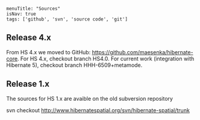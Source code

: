 ```
menuTitle: "Sources"
isNav: true
tags: ['github', 'svn', 'source code', 'git']
```

## Release 4.x

From HS 4.x we moved to GitHub: https://github.com/maesenka/hibernate-core. For HS 4.x, checkout branch HS4.0. For current work (integration with Hibernate 5), checkout branch HHH-6509+metamode.

## Release 1.x

The sources for HS 1.x are avaible on the old subversion repository

   svn  checkout http://www.hibernatespatial.org/svn/hibernate-spatial/trunk
